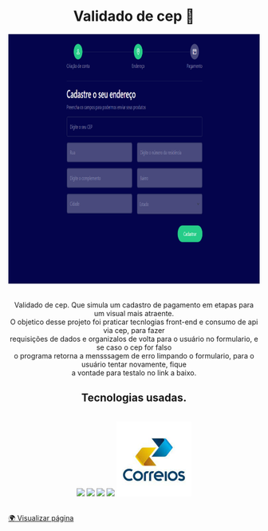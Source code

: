 <h1 align="center">Validado de cep 🚚</h1>

<div align="center">
    <img height="500px" src="icons/vldHome.PNG" />
</div>  <br/>

<p align="center">
   Validado de cep. Que simula um cadastro de pagamento em etapas para um visual mais atraente. <br/>
   O objetico desse projeto foi praticar tecnlogias front-end e consumo de api via cep, para fazer <br/>
   requisições de dados e organizalos de volta para o usuário no formulario, e se caso o cep for falso <br/>
   o programa retorna a mensssagem de erro limpando o formulario, para o usuário tentar novamente, fique <br/>
   a vontade para testalo no link a baixo.
</p>

<h2 align="center">Tecnologias usadas.</h2> <br/> 

<div align="center">

 <img width="150px" src="https://cdn.jsdelivr.net/gh/devicons/devicon/icons/html5/html5-original.svg" />
  <img width="150px" src="https://cdn.jsdelivr.net/gh/devicons/devicon/icons/css3/css3-original.svg" />
  <img width="150px" src="https://cdn.jsdelivr.net/gh/devicons/devicon/icons/javascript/javascript-original.svg" />  
  <img width="150px" src="https://cdn.jsdelivr.net/gh/devicons/devicon/icons/bootstrap/bootstrap-original.svg" />
    <img width="150px" src="icons/correios.jpg" />
</div> <br/>

<a href="https://guidev1.github.io/validadoDeCep/">🌍 Visualizar página</a>
